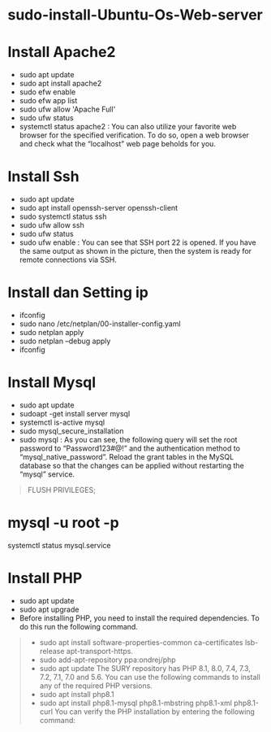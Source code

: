 # sudo-install-Ubuntu-Os-Web-server

# Install Apache2
- sudo apt update 
- sudo apt install apache2
- sudo efw enable
- sudo efw app list
- sudo ufw allow 'Apache Full'
- sudo ufw status
- systemctl status apache2
: You can also utilize your favorite web browser for the specified verification. To do so, open a web browser and check what the “localhost” web page beholds for you.

# Install Ssh
- sudo apt update
- sudo apt install openssh-server openssh-client
- sudo systemctl status ssh
- sudo ufw allow ssh
- sudo ufw status
- sudo ufw enable
: You can see that SSH port 22 is opened. If you have the same output as shown in the picture, then the system is ready for remote connections via SSH.

# Install dan Setting ip
- ifconfig
- sudo nano /etc/netplan/00-installer-config.yaml
- sudo netplan apply
- sudo netplan –debug apply
- ifconfig

# Install Mysql
- sudo apt update
- sudoapt -get install server mysql
- systemctl is-active mysql
- sudo mysql_secure_installation
- sudo mysql
: As you can see, the following query will set the root password to “Password123#@!” and the authentication method to “mysql_native_password”.
Reload the grant tables in the MySQL database so that the changes can be applied without restarting the “mysql” service.
> FLUSH PRIVILEGES;
# mysql -u root -p
systemctl status mysql.service

# Install PHP
- sudo apt update
- sudo apt upgrade 
- Before installing PHP, you need to install the required dependencies. To do this run the following command.
> - sudo apt install software-properties-common ca-certificates lsb-release apt-transport-https.
> - sudo add-apt-repository ppa:ondrej/php
> - sudo apt update
The SURY repository has PHP 8.1, 8.0, 7.4, 7.3, 7.2, 7.1, 7.0 and 5.6. You can use the following commands to install any of the required PHP versions.
> - sudo apt install php8.1
> - sudo apt install php8.1-mysql php8.1-mbstring php8.1-xml php8.1-curl
You can verify the PHP installation by entering the following command:
